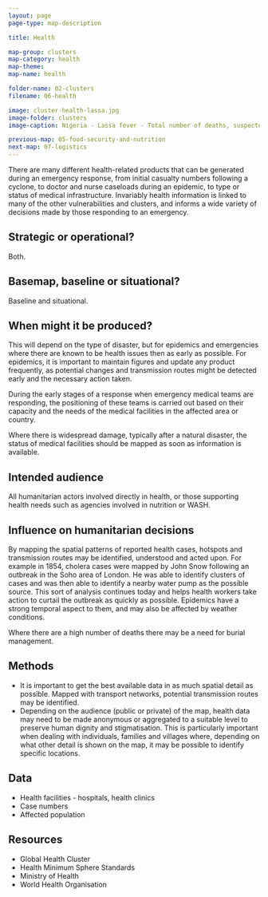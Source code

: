 ```yaml
---
layout: page
page-type: map-description

title: Health

map-group: clusters
map-category: health
map-theme: 
map-name: health

folder-name: 02-clusters
filename: 06-health

image: cluster-health-lassa.jpg
image-folder: clusters
image-caption: Nigeria - Lassa fever - Total number of deaths, suspected & confirmed cases (as of 14 Jan 2016)

previous-map: 05-food-security-and-nutrition
next-map: 07-logistics
---
```

There are many different health-related products that can be generated during an emergency response, from initial casualty numbers following a cyclone, to doctor and nurse caseloads during an epidemic, to type or status of medical infrastructure. Invariably health information is linked to many of the other vulnerabilities and clusters, and informs a wide variety of decisions made by those responding to an emergency.

## Strategic or operational?

Both.

## Basemap, baseline or situational?

Baseline and situational.

## When might it be produced?

This will depend on the type of disaster, but for epidemics and emergencies where there are known to be health issues then as early as possible. For epidemics, it is important to maintain figures and update any product frequently, as potential changes and transmission routes might be detected early and the necessary action taken.

During the early stages of a response when emergency medical teams are responding, the positioning of these teams is carried out based on their capacity and the needs of the medical facilities in the affected area or country.

Where there is widespread damage, typically after a natural disaster, the status of medical facilities should be mapped as soon as information is available.

## Intended audience

All humanitarian actors involved directly in health, or those supporting health needs such as agencies involved in nutrition or WASH.

## Influence on humanitarian decisions

By mapping the spatial patterns of reported health cases, hotspots and transmission routes may be identified, understood and acted upon. For example in 1854, cholera cases were mapped by John Snow following an outbreak in the Soho area of London. He was able to identify clusters of cases and was then able to identify a nearby water pump as the possible source. This sort of analysis continues today and helps health workers take action to curtail the outbreak as quickly as possible. Epidemics have a strong temporal aspect to them, and may also be affected by weather conditions.

Where there are a high number of deaths there may be a need for burial management.

## Methods

* It is important to get the best available data in as much spatial detail as possible. Mapped with transport networks, potential transmission routes may be identified.
* Depending on the audience \(public or private\) of the map, health data may need to be made anonymous or aggregated to a suitable level to preserve human dignity and stigmatisation. This is particularly important when dealing with individuals, families and villages where, depending on what other detail is shown on the map, it may be possible to identify specific locations.

## Data

* Health facilities - hospitals, health clinics
* Case numbers
* Affected population

## Resources

* Global Health Cluster
* Health Minimum Sphere Standards
* Ministry of Health
* World Health Organisation

